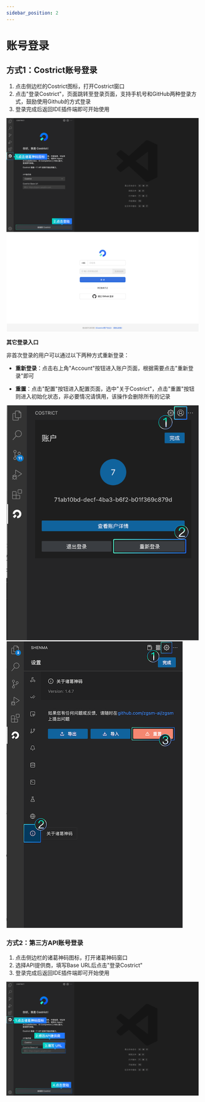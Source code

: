```yaml
---
sidebar_position: 2
---
```



# 账号登录

## 方式1：Costrict账号登录

1. 点击侧边栏的Costrict图标，打开Costrict窗口
2. 点击"登录Costrict"，页面跳转至登录页面，支持手机号和GitHub两种登录方式，鼓励使用Github的方式登录
3. 登录完成后返回IDE插件端即可开始使用

![alt text](img/2.png)
![alt text](img/3.png)


**其它登录入口**

非首次登录的用户可以通过以下两种方式重新登录：

- **重新登录**：点击右上角"Account"按钮进入账户页面，根据需要点击"重新登录"即可


- **重置**：点击"配置"按钮进入配置页面，选中"关于Costrict"，点击"重置"按钮则进入初始化状态，非必要情况请慎用，该操作会删除所有的记录

![alt text](img/4.png)
![alt text](img/5.png)


### 方式2：第三方API账号登录

1. 点击侧边栏的诸葛神码图标，打开诸葛神码窗口
2. 选择API提供商，填写Base URL后点击"登录Costrict"
3. 登录完成后返回IDE插件端即可开始使用

![alt text](img/6.png)
